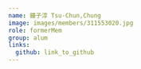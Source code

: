 ```yaml
---
name: 鐘子淳 Tsu-Chun,Chung 
image: images/members/311553020.jpg 
role: formerMem
group: alum
links:
  github: link_to_github 
---
```

